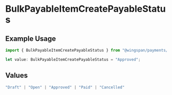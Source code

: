 # BulkPayableItemCreatePayableStatus

## Example Usage

```typescript
import { BulkPayableItemCreatePayableStatus } from "@wingspan/payments/sdk/models/shared";

let value: BulkPayableItemCreatePayableStatus = "Approved";
```

## Values

```typescript
"Draft" | "Open" | "Approved" | "Paid" | "Cancelled"
```